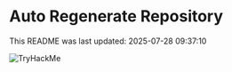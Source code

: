 # Auto Regenerate Repository

This README was last updated: 2025-07-28 09:37:10

 ![TryHackMe](https://tryhackme.com/badge/533634)